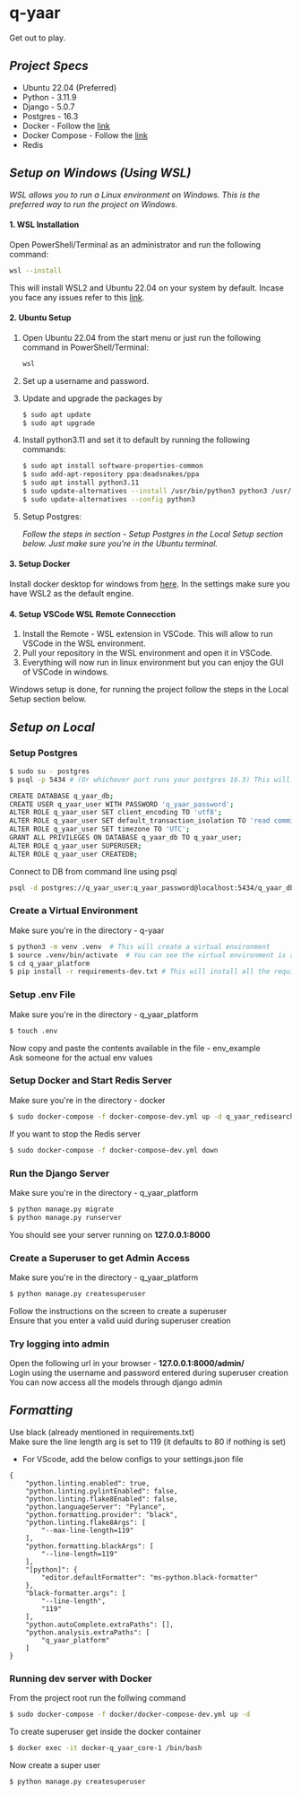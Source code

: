 # q-yaar
Get out to play.

## ***Project Specs***
* Ubuntu 22.04 (Preferred)
* Python - 3.11.9
* Django - 5.0.7
* Postgres - 16.3
* Docker - Follow the [link](https://docs.docker.com/get-docker/)
* Docker Compose - Follow the [link](https://docs.docker.com/compose/install/)
* Redis

## ***Setup on Windows (Using WSL)***
*WSL allows you to run a Linux environment on Windows. This is the preferred way to run the project on Windows.*

#### 1. WSL Installation

Open PowerShell/Terminal as an administrator and run the following command:

```bash
wsl --install
```

This will install WSL2 and Ubuntu 22.04 on your system by default.
Incase you face any issues refer to this [link](https://docs.microsoft.com/en-us/windows/wsl/install).

#### 2. Ubuntu Setup

1. Open Ubuntu 22.04 from the start menu or just run the following command in PowerShell/Terminal:
    ```bash
    wsl
    ```
2. Set up a username and password.
3. Update and upgrade the packages by 

    ```bash
    $ sudo apt update
    $ sudo apt upgrade
    ```
4. Install python3.11 and set it to default by running the following commands:

    ```bash
    $ sudo apt install software-properties-common
    $ sudo add-apt-repository ppa:deadsnakes/ppa
    $ sudo apt install python3.11
    $ sudo update-alternatives --install /usr/bin/python3 python3 /usr/bin/python3.11 1
    $ sudo update-alternatives --config python3
    ```
5. Setup Postgres:

    *Follow the steps in section - Setup Postgres in the Local Setup section below. Just make sure you're in the Ubuntu terminal.*

#### 3. Setup Docker 
Install docker desktop for windows from [here](https://docs.docker.com/get-docker/). In the settings make sure you have WSL2 as the default engine.

#### 4. Setup VSCode WSL Remote Connecction
1. Install the Remote - WSL extension in VSCode. This will allow to run VSCode in the WSL environment.
2. Pull your repository in the WSL environment and open it in VSCode.
3. Everything will now run in linux environment but you can enjoy the GUI of VSCode in windows.

Windows setup is done, for running the project follow the steps in the Local Setup section below.




## ***Setup on Local***

### Setup Postgres
```bash
$ sudo su - postgres 
$ psql -p 5434 # (Or whichever port runs your postgres 16.3) This will open psql shell, follow these commands

CREATE DATABASE q_yaar_db;
CREATE USER q_yaar_user WITH PASSWORD 'q_yaar_password';
ALTER ROLE q_yaar_user SET client_encoding TO 'utf8';
ALTER ROLE q_yaar_user SET default_transaction_isolation TO 'read committed';
ALTER ROLE q_yaar_user SET timezone TO 'UTC';
GRANT ALL PRIVILEGES ON DATABASE q_yaar_db TO q_yaar_user;
ALTER ROLE q_yaar_user SUPERUSER;
ALTER ROLE q_yaar_user CREATEDB;
```
Connect to DB from command line using psql
```bash
psql -d postgres://q_yaar_user:q_yaar_password@localhost:5434/q_yaar_db # Use the applicable port number
```

### Create a Virtual Environment
Make sure you're in the directory - q-yaar
```bash
$ python3 -m venv .venv  # This will create a virtual environment
$ source .venv/bin/activate  # You can see the virtual environment is active
$ cd q_yaar_platform
$ pip install -r requirements-dev.txt # This will install all the requirements
```

### Setup .env File
Make sure you're in the directory - q_yaar_platform
```bash
$ touch .env
```
Now copy and paste the contents available in the file - env_example <br />
Ask someone for the actual env values

### Setup Docker and Start Redis Server
Make sure you're in the directory - docker
```bash
$ sudo docker-compose -f docker-compose-dev.yml up -d q_yaar_redisearch
```

If you want to stop the Redis server
```bash
$ sudo docker-compose -f docker-compose-dev.yml down
```

### Run the Django Server
Make sure you're in the directory - q_yaar_platform

```bash
$ python manage.py migrate
$ python manage.py runserver
```
You should see your server running on __127.0.0.1:8000__ 

### Create a Superuser to get Admin Access
Make sure you're in the directory - q_yaar_platform
```bash
$ python manage.py createsuperuser
```
Follow the instructions on the screen to create a superuser <br />
Ensure that you enter a valid uuid during superuser creation

### Try logging into admin
Open the following url in your browser - __127.0.0.1:8000/admin/__ <br />
Login using the username and password entered during superuser creation <br />
You can now access all the models through django admin

## ***Formatting***
Use black (already mentioned in requirements.txt) <br />
Make sure the line length arg is set to 119 (it defaults to 80 if nothing is set)

* For VScode, add the below configs to your settings.json file

```
{
    "python.linting.enabled": true,
    "python.linting.pylintEnabled": false,
    "python.linting.flake8Enabled": false,
    "python.languageServer": "Pylance",
    "python.formatting.provider": "black",
    "python.linting.flake8Args": [
        "--max-line-length=119"
    ],
    "python.formatting.blackArgs": [
        "--line-length=119"
    ],
    "[python]": {
        "editor.defaultFormatter": "ms-python.black-formatter"
    },
    "black-formatter.args": [
        "--line-length",
        "119"
    ],
    "python.autoComplete.extraPaths": [],
    "python.analysis.extraPaths": [
        "q_yaar_platform"
    ]
}
```

### Running dev server with Docker
From the project root run the follwing command
```bash
$ sudo docker-compose -f docker/docker-compose-dev.yml up -d
```
To create superuser get inside the docker container
```bash
$ docker exec -it docker-q_yaar_core-1 /bin/bash
```
Now create a super user
```bash
$ python manage.py createsuperuser
```

